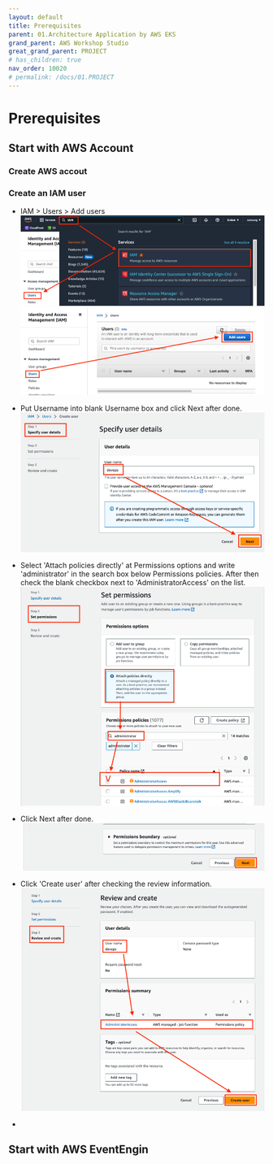 ```yaml
---
layout: default
title: Prerequisites
parent: 01.Architecture Application by AWS EKS
grand_parent: AWS Workshop Studio
great_grand_parent: PROJECT
# has_children: true
nav_order: 10020
# permalink: /docs/01.PROJECT
---
```


# Prerequisites

## Start with AWS Account  

### Create AWS accout  

### Create an IAM user

* IAM > Users > Add users
![1](/docs/01.PROJECT/00.AwsWorkshopStudio/01.ArchitectAppEKS/02.Prerequisites/pics/1.png)
![2](/docs/01.PROJECT/00.AwsWorkshopStudio/01.ArchitectAppEKS/02.Prerequisites/pics/2.png)

* Put Username into blank Username box and click Next after done.
![3](/docs/01.PROJECT/00.AwsWorkshopStudio/01.ArchitectAppEKS/02.Prerequisites/pics/3.png)

* Select 'Attach policies directly' at Permissions options and write 'administrator' in the search box below Permissions policies. After then check the blank checkbox next to 'AdministratorAccess' on the list.
![4](/docs/01.PROJECT/00.AwsWorkshopStudio/01.ArchitectAppEKS/02.Prerequisites/pics/4.png)

* Click Next after done.
![5](/docs/01.PROJECT/00.AwsWorkshopStudio/01.ArchitectAppEKS/02.Prerequisites/pics/5.png)

* Click 'Create user' after checking the review information.
![6](/docs/01.PROJECT/00.AwsWorkshopStudio/01.ArchitectAppEKS/02.Prerequisites/pics/6.png)

* 

## Start with AWS EventEngin  
